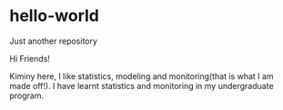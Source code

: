 # hello-world
Just another repository

Hi Friends!

Kiminy here, I like statistics, modeling and monitoring(that is what I am made off!).
I have learnt statistics and monitoring in my undergraduate program.

